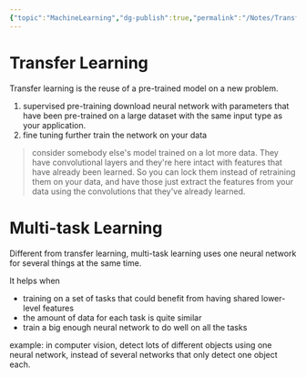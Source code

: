 ```yaml
---
{"topic":"MachineLearning","dg-publish":true,"permalink":"/Notes/Transfer Learning and Multi-task Learning/","dgPassFrontmatter":true,"noteIcon":""}
---
```


# Transfer Learning
Transfer learning is the reuse of a pre-trained model on a new problem. 
1. supervised pre-training 
	download neural network with parameters that have been pre-trained on a large dataset with the same input type as your application.
1. fine tuning
	further train the network on your data

> consider somebody else's model trained on a lot more data. They have convolutional layers and they're here intact with features that have already been learned. So you can lock them instead of retraining them on your data, and have those just extract the features from your data using the convolutions that they've already learned. 

# Multi-task Learning
Different from transfer learning, multi-task learning uses one neural network for several things at the same time. 

It helps when
- training on a set of tasks that could benefit from having shared lower-level features
- the amount of data for each task is quite similar
- train a big enough neural network to do well on all the tasks

example: in computer vision, detect lots of different objects using one neural network, instead of several networks that only detect one object each.
